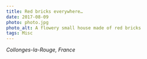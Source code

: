```yaml
---
title: Red bricks everywhere…
date: 2017-08-09
photo: photo.jpg
photo_alt: A flowery small house made of red bricks
tags: Misc
---
```


_Collonges-la-Rouge, France_
